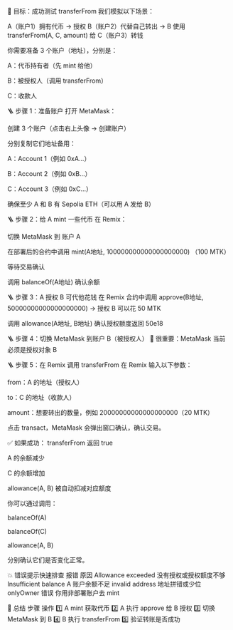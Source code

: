 🧪 目标：成功测试 transferFrom
我们模拟以下场景：

A（账户1）拥有代币 → 授权 B（账户2）代替自己转出 → B 使用 transferFrom(A, C, amount) 给 C（账户3）转钱

你需要准备 3 个账户（地址），分别是：

A：代币持有者（先 mint 给他）

B：被授权人（调用 transferFrom）

C：收款人

🪜 步骤 1：准备账户
打开 MetaMask：

创建 3 个账户（点击右上头像 → 创建账户）

分别复制它们地址备用：

A：Account 1（例如 0xA...）

B：Account 2（例如 0xB...）

C：Account 3（例如 0xC...）

确保至少 A 和 B 有 Sepolia ETH（可以用 A 发给 B）

🪜 步骤 2：给 A mint 一些代币
在 Remix：

切换 MetaMask 到 账户 A

在部署后的合约中调用 mint(A地址, 100000000000000000000) （100 MTK）

等待交易确认

调用 balanceOf(A地址) 确认余额

🪜 步骤 3：A 授权 B 可代他花钱
在 Remix 合约中调用 approve(B地址, 50000000000000000000)
→ 授权 B 可以花 50 MTK

调用 allowance(A地址, B地址) 确认授权额度返回 50e18

🪜 步骤 4：切换 MetaMask 到账户 B（被授权人）
🚨 很重要：MetaMask 当前必须是授权对象 B

🪜 步骤 5：在 Remix 调用 transferFrom
在 Remix 输入以下参数：

from：A 的地址（授权人）

to：C 的地址（收款人）

amount：想要转出的数量，例如 20000000000000000000（20 MTK）

点击 transact，MetaMask 会弹出窗口确认，确认交易。

✅ 如果成功：
transferFrom 返回 true

A 的余额减少

C 的余额增加

allowance(A, B) 被自动扣减对应额度

你可以通过调用：

balanceOf(A)

balanceOf(C)

allowance(A, B)

分别确认它们是否变化正常。

💥 错误提示快速排查
报错	原因
Allowance exceeded	没有授权或授权额度不够
Insufficient balance	A 账户余额不足
invalid address	地址拼错或少位
onlyOwner 错误	你用非部署账户去 mint

🧾 总结
步骤	操作
1️⃣	A mint 获取代币
2️⃣	A 执行 approve 给 B 授权
3️⃣	切换 MetaMask 到 B
4️⃣	B 执行 transferFrom
5️⃣	验证转账是否成功